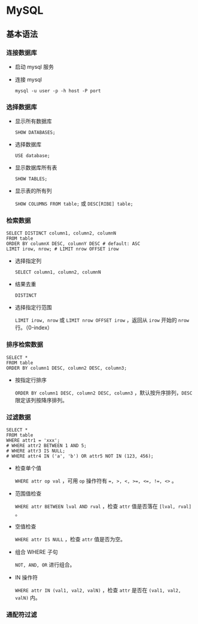 # MySQL	

## 基本语法

### 连接数据库

- 启动 mysql 服务

- 连接 mysql

  `mysql -u user -p -h host -P port` 

### 选择数据库

- 显示所有数据库

  `SHOW DATABASES;`

- 选择数据库

  `USE database;`

- 显示数据库所有表

  `SHOW TABLES;`

- 显示表的所有列

  `SHOW COLUMNS FROM table;` 或 `DESC[RIBE] table;`

### 检索数据

```mysql
SELECT DISTINCT column1, column2, columnN
FROM table
ORDER BY columnX DESC, columnY DESC # default: ASC
LIMIT irow, nrow; # LIMIT nrow OFFSET irow
```

- 选择指定列

  `SELECT column1, column2, columnN`

- 结果去重

  `DISTINCT`

- 选择指定行范围

  `LIMIT irow, nrow` 或 `LIMIT nrow OFFSET irow` ，返回从 `irow` 开始的 `nrow` 行。（0-index）

### 排序检索数据

```mysql
SELECT *
FROM table
ORDER BY column1 DESC, column2 DESC, column3;
```

- 按指定行排序

  `ORDER BY column1 DESC, column2 DESC, column3` ，默认按升序排列，`DESC` 限定该列按降序排列。

### 过滤数据

```mysql
SELECT *
FROM table
WHERE attr1 = 'xxx';
# WHERE attr2 BETWEEN 1 AND 5;
# WHERE attr3 IS NULL;
# WHERE attr4 IN ('a', 'b') OR attr5 NOT IN (123, 456);
```

- 检查单个值

  `WHERE attr op val` ，可用 `op` 操作符有 `=, >, <, >=, <=, !=, <>` 。

- 范围值检查

  `WHERE attr BETWEEN lval AND rval` ，检查 `attr` 值是否落在 `[lval, rval]` 。

- 空值检查

  `WHERE attr IS NULL` ，检查 `attr` 值是否为空。

- 组合 WHERE 子句

  `NOT, AND, OR` 进行组合。

- IN 操作符

  `WHERE attr IN (val1, val2, valN)` ，检查 `attr` 是否在 `(val1, val2, valN)` 内。

### 通配符过滤